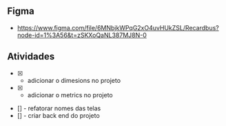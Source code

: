 ## Figma

- https://www.figma.com/file/6MNbjkWPqG2xO4uvHUkZSL/Recardbus?node-id=1%3A56&t=zSKXoQaNL387MJ8N-0

## Atividades

- [x] - adicionar o dimesions no projeto
- [x] - adicionar o metrics no projeto
- [] - refatorar nomes das telas
- [] - criar back end do projeto
